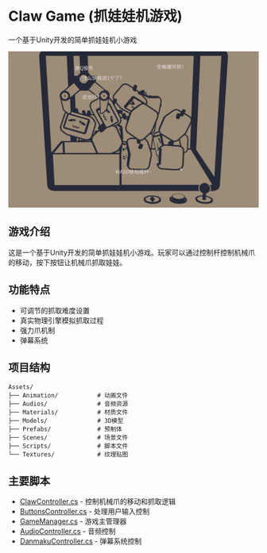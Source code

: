 # Claw Game (抓娃娃机游戏)

一个基于Unity开发的简单抓娃娃机小游戏

![游戏截图](Game%20Screenshot.png)

## 游戏介绍

这是一个基于Unity开发的简单抓娃娃机小游戏。玩家可以通过控制杆控制机械爪的移动，按下按钮让机械爪抓取娃娃。

## 功能特点

- 可调节的抓取难度设置
- 真实物理引擎模拟抓取过程
- 强力爪机制
- 弹幕系统


## 项目结构

```
Assets/
├── Animation/           # 动画文件
├── Audios/              # 音频资源
├── Materials/           # 材质文件
├── Models/              # 3D模型
├── Prefabs/             # 预制体
├── Scenes/              # 场景文件
├── Scripts/             # 脚本文件
└── Textures/            # 纹理贴图
```

## 主要脚本

- [ClawController.cs](Assets/Scripts/ClawController.cs) - 控制机械爪的移动和抓取逻辑
- [ButtonsController.cs](Assets/Scripts/ButtonsController.cs) - 处理用户输入控制
- [GameManager.cs](Assets/Scripts/GameManager.cs) - 游戏主管理器
- [AudioController.cs](Assets/Scripts/AudioController.cs) - 音频控制
- [DanmakuController.cs](Assets/Scripts/DanmakuController.cs) - 弹幕系统控制

